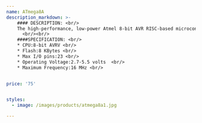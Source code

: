 ```yaml
---
name: ATmega8A
description_markdown: >-
    #### DESCRIPTION: <br/>
    The high-performance, low-power Atmel 8-bit AVR RISC-based microcontroller combines 8KB ISP flash memory with read-while-write capabilities, 512B EEPROM, 1KB SRAM, 23 general purpose I/O lines, 32 general purpose working registers, three flexible timer/counters with compare modes, internal and external interrupts,serial programmable USART, a byte oriented two-wire serial interface, 6-channel 10-bit A/D converter (8-channel in TQFP and QFN/MLF packages.
      <br/><br/>
    ####SPECIFICATION: <br/>
    * CPU:8-bit AVRV <br/>
    * Flash:8 KBytes <br/>
    * Max I/O pins:23 <br/>
    * Operating Voltage:2.7-5.5 volts  <br/>
    * Maximum Frequency:16 MHz <br/>


price: '75'


styles:
  - image: /images/products/atmega8a1.jpg

---
```

